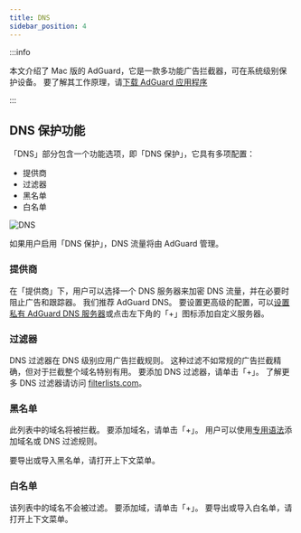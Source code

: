 ```yaml
---
title: DNS
sidebar_position: 4
---
```


:::info

本文介绍了 Mac 版的 AdGuard，它是一款多功能广告拦截器，可在系统级别保护设备。 要了解其工作原理，请[下载 AdGuard 应用程序](https://agrd.io/download-kb-adblock)

:::

## DNS 保护功能

「DNS」部分包含一个功能选项，即「DNS 保护」，它具有多项配置：

- 提供商
- 过滤器
- 黑名单
- 白名单

![DNS](https://cdn.adtidy.org/content/kb/ad_blocker/mac/dns.png)

如果用户启用「DNS 保护」，DNS 流量将由 AdGuard 管理。

### 提供商

在「提供商」下，用户可以选择一个 DNS 服务器来加密 DNS 流量，并在必要时阻止广告和跟踪器。 我们推荐 AdGuard DNS。 要设置更高级的配置，可以[设置私有 AdGuard DNS 服务器](https://adguard-dns.io/welcome.html)或点击左下角的「+」图标添加自定义服务器。

### 过滤器

DNS 过滤器在 DNS 级别应用广告拦截规则。 这种过滤不如常规的广告拦截精确，但对于拦截整个域名特别有用。 要添加 DNS 过滤器，请单击「+」。 了解更多 DNS 过滤器请访问 [filterlists.com](https://filterlists.com/)。

### 黑名单

此列表中的域名将被拦截。 要添加域名，请单击「+」。 用户可以使用[专用语法](https://adguard-dns.io/kb/general/dns-filtering-syntax/)添加域名或 DNS 过滤规则。

要导出或导入黑名单，请打开上下文菜单。

### 白名单

该列表中的域名不会被过滤。 要添加域，请单击「+」。 要导出或导入白名单，请打开上下文菜单。

